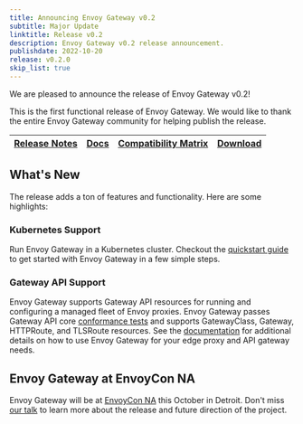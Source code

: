 ```yaml
---
title: Announcing Envoy Gateway v0.2
subtitle: Major Update
linktitle: Release v0.2
description: Envoy Gateway v0.2 release announcement.
publishdate: 2022-10-20
release: v0.2.0
skip_list: true
---
```


We are pleased to announce the release of Envoy Gateway v0.2!

This is the first functional release of Envoy Gateway. We would like to thank the entire Envoy Gateway community for
helping publish the release.

| [Release Notes][] | [Docs][docs] | [Compatibility Matrix][matrix] | [Download][] |
|-------------------|--------------|--------------------------------|--------------|

## What's New

The release adds a ton of features and functionality. Here are some highlights:

### Kubernetes Support

Run Envoy Gateway in a Kubernetes cluster. Checkout the [quickstart guide][] to get started with Envoy Gateway in a few
simple steps.

### Gateway API Support

Envoy Gateway supports Gateway API resources for running and configuring a managed fleet of Envoy proxies. Envoy Gateway
passes Gateway API core [conformance tests][] and supports GatewayClass, Gateway, HTTPRoute, and TLSRoute resources. See
the [documentation][docs] for additional details on how to use Envoy Gateway for your edge proxy and API gateway needs.

## Envoy Gateway at EnvoyCon NA

Envoy Gateway will be at [EnvoyCon NA][] this October in Detroit.  Don't miss [our talk][] to learn more about the
release and future direction of the project.

[Release Notes]: https://github.com/envoyproxy/gateway/blob/main/release-notes/v0.2.0.yaml
[matrix]: https://gateway.envoyproxy.io/latest/install/matrix/
[docs]: https://gateway.envoyproxy.io/index.html
[Download]: https://github.com/envoyproxy/gateway/releases/tag/v0.2.0
[conformance tests]: https://gateway-api.sigs.k8s.io/concepts/conformance/?h=conformance
[quickstart guide]: https://gateway.envoyproxy.io/v0.2.0/user/quickstart
[EnvoyCon NA]: https://events.linuxfoundation.org/envoycon-north-america/program/schedule/
[our talk]: https://sched.co/1AO5S
